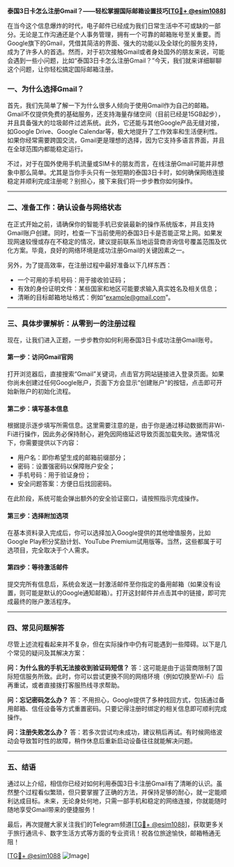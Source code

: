 **泰国3日卡怎么注册Gmail？——轻松掌握国际邮箱设置技巧[[TG💪+ @esim1088](https://t.me/s/esim1088)]**

在当今这个信息爆炸的时代，电子邮件已经成为我们日常生活中不可或缺的一部分。无论是工作沟通还是个人事务管理，拥有一个可靠的邮箱账号至关重要。而Google旗下的Gmail，凭借其简洁的界面、强大的功能以及全球化的服务支持，成为了许多人的首选。然而，对于初次接触Gmail或者身处国外的朋友来说，可能会遇到一些小问题，比如“泰国3日卡怎么注册Gmail？”今天，我们就来详细聊聊这个问题，让你轻松搞定国际邮箱注册。

### **一、为什么选择Gmail？**
首先，我们先简单了解一下为什么很多人倾向于使用Gmail作为自己的邮箱。Gmail不仅提供免费的基础服务，还支持海量存储空间（目前已经是15GB起步），并且具备强大的垃圾邮件过滤系统。此外，它还能与其他Google产品无缝对接，如Google Drive、Google Calendar等，极大地提升了工作效率和生活便利性。如果你经常需要跨国交流，Gmail更是理想的选择，因为它支持多语言界面，并且在全球范围内都能稳定运行。

不过，对于在国外使用手机流量或SIM卡的朋友而言，在线注册Gmail可能并非想象中那么简单。尤其是当你手头只有一张短期的泰国3日卡时，如何确保网络连接稳定并顺利完成注册呢？别担心，接下来我们将一步步教你如何操作。

---

### **二、准备工作：确认设备与网络状态**
在正式开始之前，请确保你的智能手机已安装最新的操作系统版本，并且支持Gmail账户创建。同时，检查一下当前使用的泰国3日卡是否能正常上网。如果发现网速较慢或存在不稳定的情况，建议提前联系当地运营商咨询信号覆盖范围及优化方案。毕竟，良好的网络环境是成功注册Gmail的关键因素之一。

另外，为了提高效率，在注册过程中最好准备以下几样东西：
- 一个可用的手机号码：用于接收验证码；
- 有效的身份证明文件：某些国家和地区可能要求输入真实姓名及相关信息；
- 清晰的目标邮箱地址格式：例如“example@gmail.com”。

---

### **三、具体步骤解析：从零到一的注册过程**
现在，让我们进入正题，一步步教你如何利用泰国3日卡成功注册Gmail账号。

#### **第一步：访问Gmail官网**
打开浏览器后，直接搜索“Gmail”关键词，点击官方网站链接进入登录页面。如果你尚未创建过任何Google账户，页面下方会显示“创建账户”的按钮，点击即可开始新账户的初始化流程。

#### **第二步：填写基本信息**
根据提示逐步填写所需信息。这里需要注意的是，由于你是通过移动数据而非Wi-Fi进行操作，因此务必保持耐心，避免因网络延迟导致页面加载失败。通常情况下，你需要提供以下内容：
- 用户名：即你希望生成的邮箱前缀部分；
- 密码：设置强密码以保障账户安全；
- 手机号码：用于验证身份；
- 安全问题答案：方便日后找回密码。

在此阶段，系统可能会弹出额外的安全验证窗口，请按照指示完成操作。

#### **第三步：选择附加选项**
在基本资料录入完成后，你可以选择加入Google提供的其他增值服务，比如Google Play积分奖励计划、YouTube Premium试用版等。当然，这些都属于可选项目，完全取决于个人需求。

#### **第四步：等待激活邮件**
提交完所有信息后，系统会发送一封激活邮件至你指定的备用邮箱（如果没有设置，则可能是默认的Google通知邮箱）。打开这封邮件并点击其中的链接，即可完成最终的账户激活程序。

---

### **四、常见问题解答**
尽管上述流程看起来并不复杂，但在实际操作中仍有可能遇到一些障碍。以下是几个常见的疑问及其解决方案：

**问：为什么我的手机无法接收到验证码短信？**
答：这可能是由于运营商限制了国际短信服务所致。此时，你可以尝试更换不同的网络环境（例如切换至Wi-Fi）后再重试，或者直接拨打客服热线寻求帮助。

**问：忘记密码怎么办？**
答：不用担心，Google提供了多种找回方式，包括通过备用邮箱、信任设备等方式重置密码。只要记得注册时绑定的相关信息即可顺利完成操作。

**问：注册失败怎么办？**
答：若多次尝试均未成功，建议稍后再试。有时候网络波动会导致暂时性的故障，稍作休息后重新启动设备往往就能解决问题。

---

### **五、结语**
通过以上介绍，相信你已经对如何利用泰国3日卡注册Gmail有了清晰的认识。虽然整个过程看似繁琐，但只要掌握了正确的方法，并保持足够的耐心，就一定能顺利达成目标。未来，无论身处何地，只需一部手机和稳定的网络连接，你就能随时随地享受Gmail带来的便捷服务！

最后，再次提醒大家关注我们的Telegram频道[[TG💪+ @esim1088](https://t.me/s/esim1088)]，获取更多关于旅行通讯卡、数字生活方式等方面的专业资讯！祝各位旅途愉快，邮箱畅通无阻！

[[TG💪+ @esim1088](https://t.me/s/esim1088) ![Image](https://i.postimg.cc/4NQfJmqS/Snipaste-2025-05-13-00-14-12.png)]